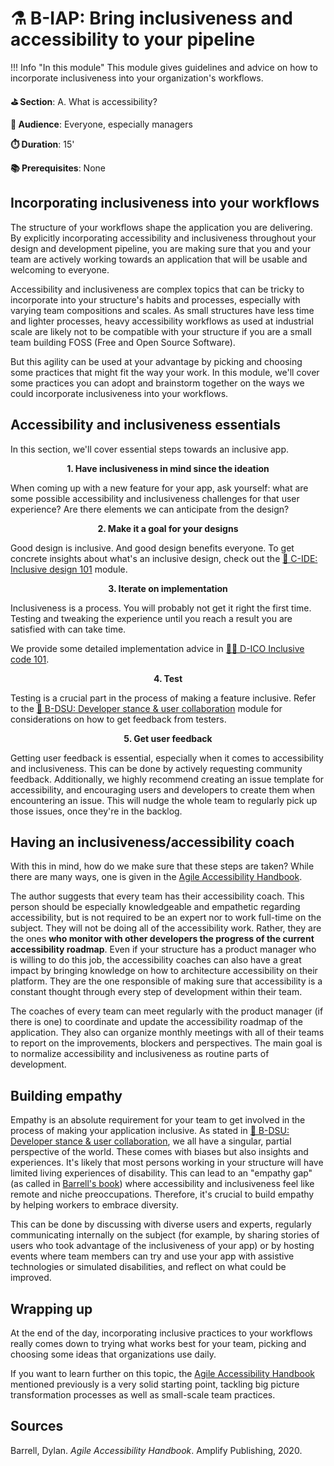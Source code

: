 # ⚗️ B-IAP: Bring inclusiveness and accessibility to your pipeline

!!! Info "In this module"
    This module gives guidelines and advice on how to incorporate inclusiveness into your organization's workflows.

**⛳️ Section**: A. What is accessibility?

**👥 Audience**: Everyone, especially managers

**⏱️ ️Duration**: 15'

**📚 Prerequisites**: None

## Incorporating inclusiveness into your workflows

The structure of your workflows shape the application you are delivering. By explicitly incorporating accessibility and inclusiveness throughout your  design and development pipeline, you are making sure that you and your team are actively working towards an application that will be usable and welcoming to everyone.

Accessibility and inclusiveness are complex topics that can be tricky to incorporate into your structure's habits and processes, especially with varying team compositions and scales. As small structures have less time and lighter processes, heavy accessibility workflows as used at industrial scale are likely not to be compatible with your structure if you are a small team building FOSS (Free and Open Source Software).

But this agility can be used at your advantage by picking and choosing some practices that might fit the way your work. In this module, we'll cover some practices you can adopt and brainstorm together on the ways we could incorporate inclusiveness into your workflows.

## Accessibility and inclusiveness essentials

In this section, we'll cover essential steps towards an inclusive app.

<p align="center"><strong>1. Have inclusiveness in mind since the ideation</strong></p>

When coming up with a new feature for your app, ask yourself: what are some possible accessibility and inclusiveness challenges for that user experience? Are there elements we can anticipate from the design?

<p align="center"><strong>2. Make it a goal for your designs</strong></p>

Good design is inclusive. And good design benefits everyone. To get concrete insights about what's an inclusive design, check out the [🎨 C-IDE: Inclusive design 101](C-IDE.md) module.

<p align="center"><strong>3. Iterate on implementation</strong></p>

Inclusiveness is a process. You will probably not get it right the first time. Testing and tweaking the experience until you reach a result you are satisfied with can take time.

We provide some detailed implementation advice in [👩‍💻 D-ICO Inclusive code 101](D-ICO.md).

<p align="center"><strong>4. Test</strong></p>

Testing is a crucial part in the process of making a feature inclusive. Refer to the [🤺 B-DSU: Developer stance & user collaboration](B-DSU.md) module for considerations on how to get feedback from testers.

<p align="center"><strong>5. Get user feedback</strong></p>

Getting user feedback is essential, especially when it comes to accessibility and inclusiveness. This can be done by actively requesting community feedback. Additionally, we highly recommend creating an issue template for accessibility, and encouraging users and developers to create them when encountering an issue. This will nudge the whole team to regularly pick up those issues, once they're in the backlog.

## Having an inclusiveness/accessibility coach

With this in mind, how do we make sure that these steps are taken? While there are many ways, one is given in the [Agile Accessibility Handbook](https://accessibility.deque.com/agile-accessibility-handbook).

The author suggests that every team has their accessibility coach. This person should be especially knowledgeable and empathetic regarding accessibility, but is not required to be an expert nor to work full-time on the subject. They will not be doing all of the accessibility work. Rather, they are the ones **who monitor with other developers the progress of the current accessibility roadmap**. Even if your structure has a product manager who is willing to do this job, the accessibility coaches can also have a great impact by bringing knowledge on how to architecture accessibility on their platform. They are the one responsible of making sure that accessibility is a constant thought through every step of development within their team.

The coaches of every team can meet regularly with the product manager (if there is one) to coordinate and update the accessibility roadmap of the application. They also can organize monthly meetings with all of their teams to report on the improvements, blockers and perspectives. The main goal is to normalize accessibility and inclusiveness as routine parts of development.

## Building empathy

Empathy is an absolute requirement for your team to get involved in the process of making your application inclusive. As stated in [🤺 B-DSU: Developer stance & user collaboration](B-DSU.md), we all have a singular, partial perspective of the world. These comes with biases but also insights and experiences. It's likely that most persons working in your structure will have limited living experiences of disability. This can lead to an "empathy gap" (as called in [Barrell's book](https://accessibility.deque.com/agile-accessibility-handbook)) where accessibility and inclusiveness feel like remote and niche preoccupations. Therefore, it's crucial to build empathy by helping workers to embrace diversity.

This can be done by discussing with diverse users and experts, regularly communicating internally on the subject (for example, by sharing stories of users who took advantage of the inclusiveness of your app) or by hosting events where team members can try and use your app with assistive technologies or simulated disabilities, and reflect on what could be improved.

## Wrapping up

At the end of the day, incorporating inclusive practices to your workflows really comes down to trying what works best for your team, picking and choosing some ideas that organizations use daily.

If you want to learn further on this topic, the [Agile Accessibility Handbook](https://accessibility.deque.com/agile-accessibility-handbook) mentioned previously is a very solid starting point, tackling big picture transformation processes as  well as small-scale team practices.

## Sources

Barrell, Dylan. *Agile Accessibility Handbook*. Amplify Publishing, 2020.
